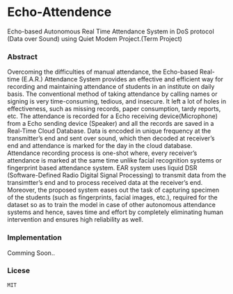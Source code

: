 # Echo-Attendence

Echo-based Autonomous Real Time Attendance System in DoS protocol (Data over Sound) using Quiet Modem Project.(Term Project)

### Abstract

Overcoming the difficulties of manual attendance, the Echo-based Real-time (E.A.R.) Attendance System provides an effective and efficient way for recording and maintaining attendance of students in an institute on daily basis. The conventional method of taking attendance by calling names or signing is very time-consuming, tedious, and insecure. It left a lot of holes in effectiveness, such as missing records, paper consumption, tardy reports, etc. The attendance is recorded for a Echo receiving device(Microphone) from a Echo sending device (Speaker) and all the records are saved in a Real-Time Cloud Database. Data is encoded in unique frequency at the transmitter’s end and sent over sound, which then decoded at receiver’s end and attendance is marked for the day in the cloud database. Attendance recording process is one-shot where, every receiver’s attendance is marked at the same time unlike facial recognition systems or fingerprint based attendance system. EAR system uses liquid DSR (Software-Defined Radio Digital Signal Processing) to transmit data from the transimtter’s end and to process received data at the receiver’s end. Moreover, the proposed system eases out the task of capturing specimen of the students (such as fingerprints, facial images, etc.), required for the dataset so as to train the model in case of other autonomous attendance systems and hence, saves time and effort by completely eliminating human intervention and ensures high reliability as well.

### Implementation

Comming Soon..

### Licese

```
MIT
```
